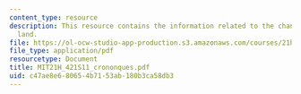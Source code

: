 ```yaml
---
content_type: resource
description: This resource contains the information related to the changes in the
  land.
file: https://ol-ocw-studio-app-production.s3.amazonaws.com/courses/21h-421-introduction-to-environmental-history-spring-2011/c47ae8e680654b7153ab180b3ca58db3_MIT21H_421S11_crononques.pdf
file_type: application/pdf
resourcetype: Document
title: MIT21H_421S11_crononques.pdf
uid: c47ae8e6-8065-4b71-53ab-180b3ca58db3
---
```


